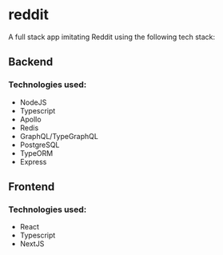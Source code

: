 # reddit
A full stack app imitating Reddit using the following tech stack:

## Backend

### Technologies used: 
- NodeJS
- Typescript
- Apollo
- Redis
- GraphQL/TypeGraphQL
- PostgreSQL
- TypeORM
- Express

## Frontend

### Technologies used: 
- React
- Typescript
- NextJS
